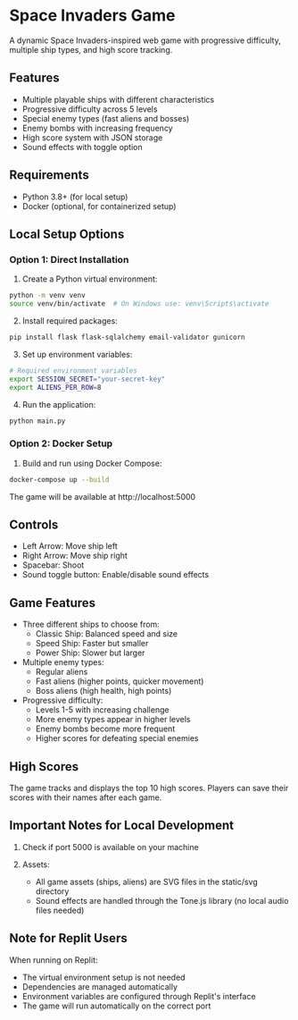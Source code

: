 # Space Invaders Game

A dynamic Space Invaders-inspired web game with progressive difficulty, multiple ship types, and high score tracking.

## Features
- Multiple playable ships with different characteristics
- Progressive difficulty across 5 levels
- Special enemy types (fast aliens and bosses)
- Enemy bombs with increasing frequency
- High score system with JSON storage
- Sound effects with toggle option

## Requirements
- Python 3.8+ (for local setup)
- Docker (optional, for containerized setup)

## Local Setup Options

### Option 1: Direct Installation

1. Create a Python virtual environment:
```bash
python -m venv venv
source venv/bin/activate  # On Windows use: venv\Scripts\activate
```

2. Install required packages:
```bash
pip install flask flask-sqlalchemy email-validator gunicorn
```

3. Set up environment variables:
```bash
# Required environment variables
export SESSION_SECRET="your-secret-key"
export ALIENS_PER_ROW=8
```

4. Run the application:
```bash
python main.py
```

### Option 2: Docker Setup

1. Build and run using Docker Compose:
```bash
docker-compose up --build
```

The game will be available at http://localhost:5000

## Controls
- Left Arrow: Move ship left
- Right Arrow: Move ship right
- Spacebar: Shoot
- Sound toggle button: Enable/disable sound effects

## Game Features
- Three different ships to choose from:
  - Classic Ship: Balanced speed and size
  - Speed Ship: Faster but smaller
  - Power Ship: Slower but larger
- Multiple enemy types:
  - Regular aliens
  - Fast aliens (higher points, quicker movement)
  - Boss aliens (high health, high points)
- Progressive difficulty:
  - Levels 1-5 with increasing challenge
  - More enemy types appear in higher levels
  - Enemy bombs become more frequent
  - Higher scores for defeating special enemies

## High Scores
The game tracks and displays the top 10 high scores. Players can save their scores with their names after each game.

## Important Notes for Local Development
1. Check if port 5000 is available on your machine

2. Assets:
   - All game assets (ships, aliens) are SVG files in the static/svg directory
   - Sound effects are handled through the Tone.js library (no local audio files needed)

## Note for Replit Users
When running on Replit:
- The virtual environment setup is not needed
- Dependencies are managed automatically
- Environment variables are configured through Replit's interface
- The game will run automatically on the correct port